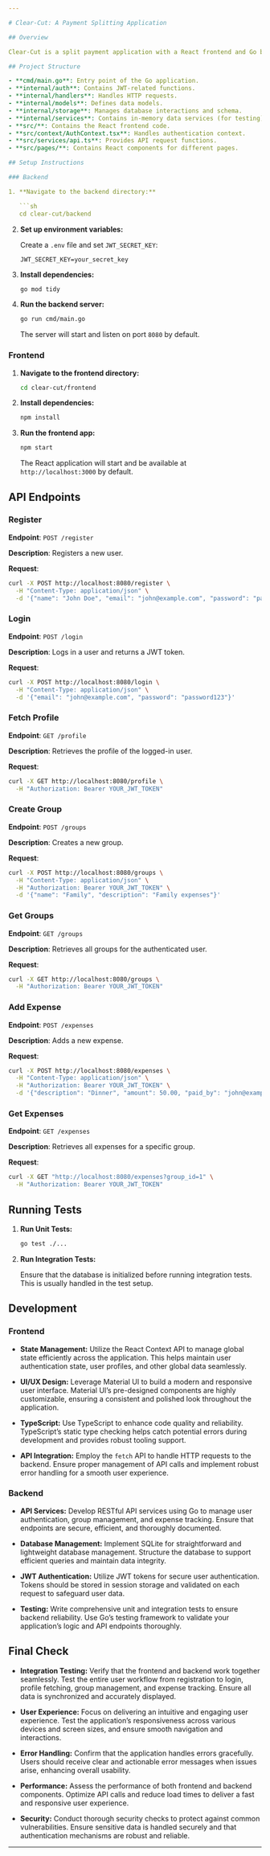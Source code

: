 ```yaml
---

# Clear-Cut: A Payment Splitting Application

## Overview

Clear-Cut is a split payment application with a React frontend and Go backend. This project allows users to register, log in, manage groups, and record expenses.

## Project Structure

- **cmd/main.go**: Entry point of the Go application.
- **internal/auth**: Contains JWT-related functions.
- **internal/handlers**: Handles HTTP requests.
- **internal/models**: Defines data models.
- **internal/storage**: Manages database interactions and schema.
- **internal/services**: Contains in-memory data services (for testing).
- **src/**: Contains the React frontend code.
- **src/context/AuthContext.tsx**: Handles authentication context.
- **src/services/api.ts**: Provides API request functions.
- **src/pages/**: Contains React components for different pages.

## Setup Instructions

### Backend

1. **Navigate to the backend directory:**

   ```sh
   cd clear-cut/backend
   ```

2. **Set up environment variables:**

   Create a `.env` file and set `JWT_SECRET_KEY`:

   ```env
   JWT_SECRET_KEY=your_secret_key
   ```

3. **Install dependencies:**

   ```sh
   go mod tidy
   ```

4. **Run the backend server:**

   ```sh
   go run cmd/main.go
   ```

   The server will start and listen on port `8080` by default.

### Frontend

1. **Navigate to the frontend directory:**

   ```sh
   cd clear-cut/frontend
   ```

2. **Install dependencies:**

   ```sh
   npm install
   ```

3. **Run the frontend app:**

   ```sh
   npm start
   ```

   The React application will start and be available at `http://localhost:3000` by default.

## API Endpoints

### Register

**Endpoint**: `POST /register`

**Description**: Registers a new user.

**Request**:
```sh
curl -X POST http://localhost:8080/register \
  -H "Content-Type: application/json" \
  -d '{"name": "John Doe", "email": "john@example.com", "password": "password123"}'
```

### Login

**Endpoint**: `POST /login`

**Description**: Logs in a user and returns a JWT token.

**Request**:
```sh
curl -X POST http://localhost:8080/login \
  -H "Content-Type: application/json" \
  -d '{"email": "john@example.com", "password": "password123"}'
```

### Fetch Profile

**Endpoint**: `GET /profile`

**Description**: Retrieves the profile of the logged-in user.

**Request**:
```sh
curl -X GET http://localhost:8080/profile \
  -H "Authorization: Bearer YOUR_JWT_TOKEN"
```

### Create Group

**Endpoint**: `POST /groups`

**Description**: Creates a new group.

**Request**:
```sh
curl -X POST http://localhost:8080/groups \
  -H "Content-Type: application/json" \
  -H "Authorization: Bearer YOUR_JWT_TOKEN" \
  -d '{"name": "Family", "description": "Family expenses"}'
```

### Get Groups

**Endpoint**: `GET /groups`

**Description**: Retrieves all groups for the authenticated user.

**Request**:
```sh
curl -X GET http://localhost:8080/groups \
  -H "Authorization: Bearer YOUR_JWT_TOKEN"
```

### Add Expense

**Endpoint**: `POST /expenses`

**Description**: Adds a new expense.

**Request**:
```sh
curl -X POST http://localhost:8080/expenses \
  -H "Content-Type: application/json" \
  -H "Authorization: Bearer YOUR_JWT_TOKEN" \
  -d '{"description": "Dinner", "amount": 50.00, "paid_by": "john@example.com", "group_id": 1}'
```

### Get Expenses

**Endpoint**: `GET /expenses`

**Description**: Retrieves all expenses for a specific group.

**Request**:
```sh
curl -X GET "http://localhost:8080/expenses?group_id=1" \
  -H "Authorization: Bearer YOUR_JWT_TOKEN"
```

## Running Tests

1. **Run Unit Tests:**

   ```sh
   go test ./...
   ```

2. **Run Integration Tests:**

   Ensure that the database is initialized before running integration tests. This is usually handled in the test setup.

## Development

### Frontend

- **State Management:** Utilize the React Context API to manage global state efficiently across the application. This helps maintain user authentication state, user profiles, and other global data seamlessly.
  
- **UI/UX Design:** Leverage Material UI to build a modern and responsive user interface. Material UI’s pre-designed components are highly customizable, ensuring a consistent and polished look throughout the application.

- **TypeScript:** Use TypeScript to enhance code quality and reliability. TypeScript’s static type checking helps catch potential errors during development and provides robust tooling support.

- **API Integration:** Employ the `fetch` API to handle HTTP requests to the backend. Ensure proper management of API calls and implement robust error handling for a smooth user experience.

### Backend

- **API Services:** Develop RESTful API services using Go to manage user authentication, group management, and expense tracking. Ensure that endpoints are secure, efficient, and thoroughly documented.

- **Database Management:** Implement SQLite for straightforward and lightweight database management. Structure the database to support efficient queries and maintain data integrity.

- **JWT Authentication:** Utilize JWT tokens for secure user authentication. Tokens should be stored in session storage and validated on each request to safeguard user data.

- **Testing:** Write comprehensive unit and integration tests to ensure backend reliability. Use Go’s testing framework to validate your application’s logic and API endpoints thoroughly.

## Final Check

- **Integration Testing:** Verify that the frontend and backend work together seamlessly. Test the entire user workflow from registration to login, profile fetching, group management, and expense tracking. Ensure all data is synchronized and accurately displayed.

- **User Experience:** Focus on delivering an intuitive and engaging user experience. Test the application’s responsiveness across various devices and screen sizes, and ensure smooth navigation and interactions.

- **Error Handling:** Confirm that the application handles errors gracefully. Users should receive clear and actionable error messages when issues arise, enhancing overall usability.

- **Performance:** Assess the performance of both frontend and backend components. Optimize API calls and reduce load times to deliver a fast and responsive user experience.

- **Security:** Conduct thorough security checks to protect against common vulnerabilities. Ensure sensitive data is handled securely and that authentication mechanisms are robust and reliable.

---
```

